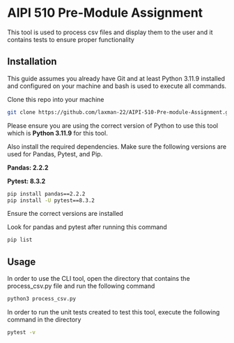 # AIPI 510 Pre-Module Assignment

This tool is used to process csv files and display them to the user and it contains tests to ensure proper functionality

## Installation

This guide assumes you already have Git and at least Python 3.11.9 installed and configured on your machine and bash is used to execute all commands.

Clone this repo into your machine

```bash
git clone https://github.com/laxman-22/AIPI-510-Pre-module-Assignment.git

```

Please ensure you are using the correct version of Python to use this tool which is **Python 3.11.9** for this tool.

Also install the required dependencies. Make sure the following versions are used for Pandas, Pytest, and Pip.

**Pandas: 2.2.2**

**Pytest: 8.3.2**

```bash
pip install pandas==2.2.2
pip install -U pytest==8.3.2
```

Ensure the correct versions are installed

Look for pandas and pytest after running this command
```bash
pip list
```


## Usage

In order to use the CLI tool, open the directory that contains the process_csv.py file and run the following command

```bash
python3 process_csv.py
```
In order to run the unit tests created to test this tool, execute the following command in the directory

```bash
pytest -v
```

